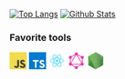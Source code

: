 [![Top Langs](https://github-readme-stats.vercel.app/api/top-langs/?username=MilanBarande&exclude_repo=wasis&theme=gruvbox&count_private=true)](https://github.com/anuraghazra/github-readme-stats)
[![Github Stats](https://github-readme-stats.vercel.app/api?username=MilanBarande&hide=stars,issues,contribs&count_private=true&show_icons=true&theme=gruvbox)](https://github.com/anuraghazra/github-readme-stats)

### Favorite tools
<code><img height="30" src="https://raw.githubusercontent.com/github/explore/80688e429a7d4ef2fca1e82350fe8e3517d3494d/topics/javascript/javascript.png"></code>
<code><img height="30" src="https://raw.githubusercontent.com/github/explore/80688e429a7d4ef2fca1e82350fe8e3517d3494d/topics/typescript/typescript.png"></code>
<code><img height="30" src="https://raw.githubusercontent.com/github/explore/80688e429a7d4ef2fca1e82350fe8e3517d3494d/topics/react/react.png"></code>
<code><img height="30" src="https://raw.githubusercontent.com/github/explore/5c058a388828bb5fde0bcafd4bc867b5bb3f26f3/topics/graphql/graphql.png"></code>
<code><img height="30" src="https://raw.githubusercontent.com/github/explore/80688e429a7d4ef2fca1e82350fe8e3517d3494d/topics/nodejs/nodejs.png"></code>    

